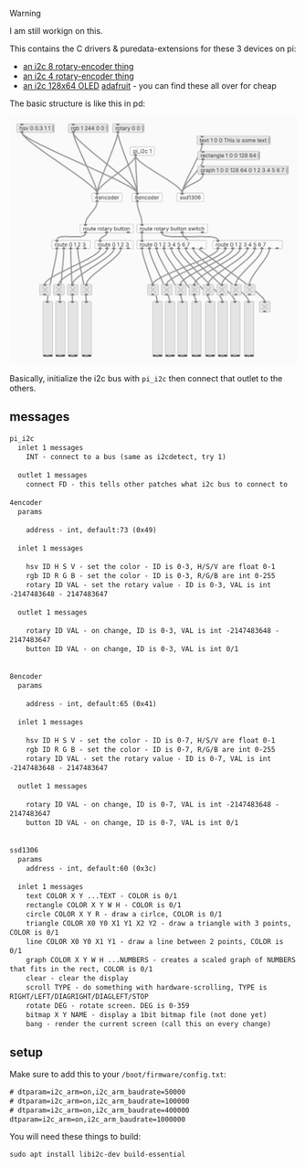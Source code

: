 > [!WARNING]  
> I am still workign on this.

This contains the C drivers & puredata-extensions for these 3 devices on pi:

- [an i2c 8 rotary-encoder thing](https://docs.m5stack.com/en/unit/8Encoder)
- [an i2c 4 rotary-encoder thing](https://www.adafruit.com/product/5752)
- [an i2c 128x64 OLED](https://www.amazon.com/Serial-Yellow-Display-Module-SSD1306/dp/B07SW9X2H2?th=1) [adafruit](https://www.adafruit.com/product/326) - you can find these all over for cheap


The basic structure is like this in pd:

![pd](pd.png)

Basically, initialize the i2c bus with `pi_i2c` then connect that outlet to the others. 

## messages

```
pi_i2c
  inlet 1 messages
    INT - connect to a bus (same as i2cdetect, try 1)

  outlet 1 messages
    connect FD - this tells other patches what i2c bus to connect to

4encoder
  params

    address - int, default:73 (0x49)
  
  inlet 1 messages

    hsv ID H S V - set the color - ID is 0-3, H/S/V are float 0-1
    rgb ID R G B - set the color - ID is 0-3, R/G/B are int 0-255
    rotary ID VAL - set the rotary value - ID is 0-3, VAL is int -2147483648 - 2147483647

  outlet 1 messages

    rotary ID VAL - on change, ID is 0-3, VAL is int -2147483648 - 2147483647
    button ID VAL - on change, ID is 0-3, VAL is int 0/1


8encoder
  params

    address - int, default:65 (0x41)

  inlet 1 messages

    hsv ID H S V - set the color - ID is 0-7, H/S/V are float 0-1
    rgb ID R G B - set the color - ID is 0-7, R/G/B are int 0-255
    rotary ID VAL - set the rotary value - ID is 0-7, VAL is int -2147483648 - 2147483647

  outlet 1 messages

    rotary ID VAL - on change, ID is 0-7, VAL is int -2147483648 - 2147483647
    button ID VAL - on change, ID is 0-7, VAL is int 0/1


ssd1306
  params
    address - int, default:60 (0x3c)

  inlet 1 messages
    text COLOR X Y ...TEXT - COLOR is 0/1
    rectangle COLOR X Y W H - COLOR is 0/1
    circle COLOR X Y R - draw a cirlce, COLOR is 0/1
    triangle COLOR X0 Y0 X1 Y1 X2 Y2 - draw a triangle with 3 points, COLOR is 0/1
    line COLOR X0 Y0 X1 Y1 - draw a line between 2 points, COLOR is 0/1
    graph COLOR X Y W H ...NUMBERS - creates a scaled graph of NUMBERS that fits in the rect, COLOR is 0/1
    clear - clear the display
    scroll TYPE - do something with hardware-scrolling, TYPE is RIGHT/LEFT/DIAGRIGHT/DIAGLEFT/STOP
    rotate DEG - rotate screen. DEG is 0-359
    bitmap X Y NAME - display a 1bit bitmap file (not done yet)
    bang - render the current screen (call this on every change)
```


## setup

Make sure to add this to your `/boot/firmware/config.txt`:

```
# dtparam=i2c_arm=on,i2c_arm_baudrate=50000
# dtparam=i2c_arm=on,i2c_arm_baudrate=100000
# dtparam=i2c_arm=on,i2c_arm_baudrate=400000
dtparam=i2c_arm=on,i2c_arm_baudrate=1000000
```

You will need these things to build:

```
sudo apt install libi2c-dev build-essential
```